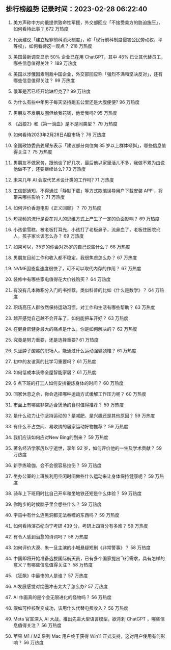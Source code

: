 
## 排行榜趋势 记录时间：2023-02-28 06:22:40
  
  1. 美方声称中方向俄提供致命性军援，外交部回应「不接受美方的胁迫施压」，如何看待此事？ 672 万热度
    
  2. 代表建议「建立轻罪前科消灭制度」，称「现行前科制度侵害公民劳动权、平等权」，如何看待这一观点？ 218 万热度
    
  3. 美国最新调查显示 50% 企业已在用 ChatGPT，其中 48% 已让其代替员工，哪些信息值得关注？ 189 万热度
    
  4. 美国以涉俄因素制裁中国企业，外交部回应称「强烈不满和坚决反对」，还有哪些信息值得关注？ 99 万热度
    
  5. 俄军是否已经开始缺坦克了? 99 万热度
    
  6. 为什么有些中年男子每天坚持跑五公里还是大腹便便? 96 万热度
    
  7. 男朋友不发朋友圈但给我花钱，他爱我吗? 95 万热度
    
  8. 《战狼2》和《第一滴血》是不是同类型？ 79 万热度
    
  9. 如何看待2023年2月28日A股市场？ 76 万热度
    
  10. 全国政协委员姜耀东表示「建议部分岗位向 35 岁以上群体倾斜」，哪些信息值得关注？ 75 万热度
    
  11. 男朋友不做家务，跟他谈了好几次，最后他以家里活儿不多，我做不累为由说他做不了，还要继续处么? 73 万热度
    
  12. 未来几年 AI 会取代艺术设计类的工作吗? 71 万热度
    
  13. 工信部通知，不得通过「静默下载」等方式欺骗误导用户下载安装 APP ，将带来哪些影响？ 71 万热度
    
  14. 如何评价香港电影《正义回廊》？ 70 万热度
    
  15. 短视频的流行是否在对人的思维方式上产生了一定的负面影响？ 69 万热度
    
  16. 小孩偷雪糕，被老板打耳光，小孩打了老板鼻子，流鼻血了，老板住医院讹人，孩子家长该怎么办？ 69 万热度
    
  17. 如果可以，35岁的你会对25岁的自己说些什么？ 68 万热度
    
  18. 男朋友目前工作和收入都不稳定，我很焦虑怎么办？ 67 万热度
    
  19. NVME固态盘速度很快了，可不可以取代内存的作用？ 67 万热度
    
  20. 装修中有哪些家电值得花大价钱购买？ 64 万热度
    
  21. 有没有几本微积分入门的书推荐，类似科普的比如《什么是数学》？ 64 万热度
    
  22. 职场高压人群依然保持运动习惯，对工作和生活有哪些帮助？ 63 万热度
    
  23. 越开感觉自己越不会开车了，如何能把车开好？ 63 万热度
    
  24. 在健身房健身最大的痛点是什么，你是如何解决的？ 62 万热度
    
  25. 究竟是努力重要，还是选择重要? 61 万热度
    
  26. 久坐脖子酸疼的职场人，能通过什么运动强健颈椎？ 61 万热度
    
  27. 初中的友谊真的比学习重要吗？ 61 万热度
    
  28. 如何低成本装修全屋智能家居？ 61 万热度
    
  29. 6 点下班的打工人如何安排锻炼身体的时间？ 60 万热度
    
  30. 回家休息之余，你会选择哪种运动方式缓解工作压力呢？ 60 万热度
    
  31. 市面上有哪些非常适合煲汤的食材值得推荐？ 59 万热度
    
  32. 是什么动力让你坚持运动的？是减肥、是兴趣还是其他原因？ 59 万热度
    
  33. 有什么不占空间、易收纳的居家运动好物推荐？ 59 万热度
    
  34. 我们应该如何应对New Bing的到来？ 59 万热度
    
  35. 著名经济学家厉以宁逝世，享年 92 岁，如何评价他的一生及学术贡献？ 59 万热度
    
  36. 新手练瑜伽，会不会很容易拉伤？ 59 万热度
    
  37. 坐办公室的上班族利用空闲时间做些什么运动来让身体保持健康呢？ 59 万热度
    
  38. 骑车上下班用时比自己开车和坐地铁还短是什么体验？ 59 万热度
    
  39. 你跑步的时候脑子里会想些什么？ 59 万热度
    
  40. 宇宙中有什么连黑洞都无法吞噬的东西吗？ 59 万热度
    
  41. 如何看待演员纪向宁考研 439 分，考研上四百分有多难？ 59 万热度
    
  42. 有令人感到治愈的诗词吗？ 58 万热度
    
  43. 如何评价大漠、朱一旦主演的小城悬疑短剧《非常警事》？ 58 万热度
    
  44. 中国即将开始准备选拔国际航天员，已有多个国家提出飞行需求，具有怎样的意义？有哪些信息值得关注？ 58 万热度
    
  45. 《狂飙》中最惨的人是谁？ 57 万热度
    
  46. AI发展感觉对绘圈冲击太大了怎么办? 57 万热度
    
  47. AI 作画真的是个会无限进化的怪物吗？ 56 万热度
    
  48. 假如可控核聚变成功，该用什么代替电费收入？ 56 万热度
    
  49. Meta 官宣深入 AI 大战，推出先进大型语言模型，欲背刺 ChatGPT ，哪些信息值得关注？ 56 万热度
    
  50. 苹果 M1 / M2 系列 Mac 用户终于获得 Win11 正式支持，这对用户使用有何影响？ 56 万热度
    